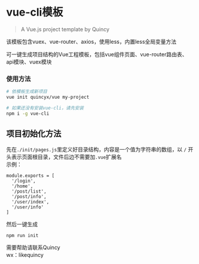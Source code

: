 # vue-cli模板

> A Vue.js project template by Quincy 

该模板包含vuex、vue-router、axios，使用less，内置less全局变量方法

可一键生成项目结构的Vue工程模板，包括vue组件页面、vue-router路由表、api模块、vuex模块

### 使用方法
``` bash
# 依模板生成新项目
vue init quincyx/vue my-project

# 如果还没有安装vue-cli，请先安装
npm i -g vue-cli
```

## 项目初始化方法

先在`./init/pages.js`里定义好目录结构，内容是一个值为字符串的数组，以 `/` 开头表示页面根目录，文件后边不需要加`.vue`扩展名  
示例：
```
module.exports = [
  '/login',
  '/home',
  '/post/list',
  '/post/info',
  '/user/index',
  '/user/info'
]
```

然后一键生成
```
npm run init
```



需要帮助请联系Quincy  
wx：likequincy

